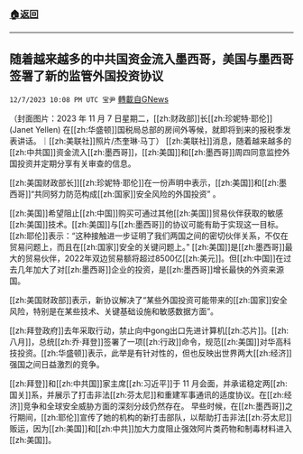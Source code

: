###  [:house:返回](README.md)
---


## 随着越来越多的中共国资金流入墨西哥，美国与墨西哥签署了新的监管外国投资协议
`12/7/2023 10:08 PM UTC 宝尹` [轉載自GNews](https://gnews.org/articles/2083807)

（封面图片：2023 年 11 月 7 日星期二，[[zh:财政部]]长[[zh:珍妮特·耶伦]] (Janet Yellen) 在[[zh:华盛顿]]国税局总部的房间外等候，就即将到来的报税季发表讲话。｜[[zh:美联社]]照片/杰奎琳·马丁）
[[zh:美联社]]消息，随着越来越多的[[zh:中共国]]资金流入[[zh:墨西哥]]，[[zh:美国]]和[[zh:墨西哥]]周四同意监控外国投资并定期分享有关审查的信息。

[[zh:美国财政部长]][[zh:珍妮特·耶伦]]在一份声明中表示，[[zh:美国]]和[[zh:墨西哥]]“共同努力防范构成[[zh:国家]]安全风险的外国投资” 。

[[zh:美国]]希望阻止[[zh:中国]]购买可通过其他[[zh:美国]]贸易伙伴获取的敏感[[zh:美国]]技术。[[zh:美国]]与[[zh:墨西哥]]的协议可能有助于实现这一目标。
[[zh:耶伦]]表示：“这种接触进一步证明了我们两国之间的密切伙伴关系，不仅在贸易问题上，而且在[[zh:国家]]安全的关键问题上。”
[[zh:美国]]是[[zh:墨西哥]]最大的贸易伙伴，2022年双边贸易额将超过8500亿[[zh:美元]]。但[[zh:中国]]在过去几年加大了对[[zh:墨西哥]]企业的投资，是[[zh:墨西哥]]增长最快的外资来源国。

[[zh:美国财政部]]表示，新协议解决了“某些外国投资可能带来的[[zh:国家]]安全风险，特别是在某些技术、关键基础设施和敏感数据方面”。

[[zh:拜登政府]]去年采取行动，禁止向中gong出口先进计算机[[zh:芯片]]。[[zh:八月]]，总统[[zh:乔·拜登]]签署了一项[[zh:行政]]命令，规范[[zh:美国]]对华高科技投资。[[zh:华盛顿]]表示，此举是有针对性的，但也反映出世界两大[[zh:经济]]强国之间日益激烈的竞争。

[[zh:拜登]]和[[zh:中共国]]家主席[[zh:习近平]]于 11 月会面，并承诺稳定两[[zh:国关]]系，并展示了打击非法[[zh:芬太尼]]和重建军事通讯的适度协议。在[[zh:经济]]竞争和全球安全威胁方面的深刻分歧仍然存在。
早些时候，在[[zh:墨西哥]]之行期间，[[zh:耶伦]]宣传了她的机构的新打击部队，以帮助打击非法[[zh:芬太尼]]贩运，因为[[zh:美国]]和[[zh:中共]]加大力度阻止强效阿片类药物和制毒材料进入[[zh:美国]]。



